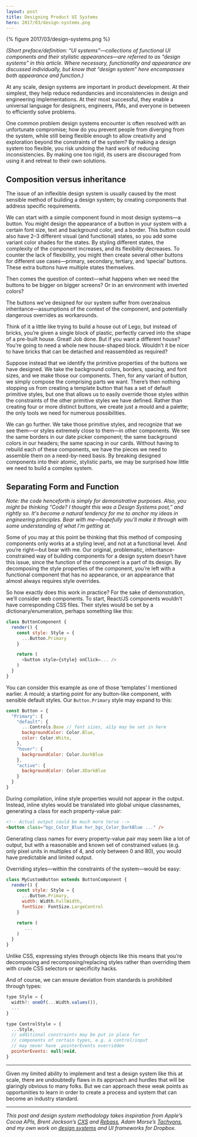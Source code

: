 ```yaml
---
layout: post
title: Designing Product UI Systems
hero: 2017/03/design-systems.png
---
```


{% figure 2017/03/design-systems.png %}

*(Short preface/definition: “UI systems”—collections of functional UI
components and their stylistic appearances—are referred to as “design systems”
in this article. Where necessary, functionality and appearance are discussed
individually, but know that “design system” here encompasses both appearance and
function.)*


At any scale, design systems are important in product development. At their
simplest, they help reduce redundancies and inconsistencies in design and
engineering implementations. At their most successful, they enable a universal
language for designers, engineers, PMs, and everyone in between to efficiently
solve problems.

One common problem design systems encounter is often resolved with an
unfortunate compromise; how do you prevent people from diverging from the
system, while still being flexible enough to allow creativity and exploration
beyond the constraints of the system? By making a design system too flexible,
you risk undoing the hard work of reducing inconsistencies. By making one too
rigid, its users are discouraged from using it and retreat to their own
solutions.

## Composition versus inheritance

The issue of an inflexible design system is usually caused by the most sensible
method of building a design system; by creating components that address specific
requirements.

We can start with a simple component found in most design systems—a button. You
might design the appearance of a button in your system with a certain font size,
text and background color, and a border. This button could also have 2–3
different visual (and functional) states, so you add some variant color shades
for the states. By styling different states, the complexity of the component
increases, and its flexibility decreases. To counter the lack of flexibility,
you might then create several other buttons for different use cases—primary,
secondary, tertiary, and ‘special’ buttons. These extra buttons have multiple
states themselves.

Then comes the question of context—what happens when we need the buttons to be
bigger on bigger screens? Or in an environment with inverted colors?

The buttons we’ve designed for our system suffer from overzealous
inheritance—assumptions of the context of the component, and potentially
dangerous overrides as workarounds.

Think of it a little like trying to build a house out of Lego, but instead of
bricks, you’re given a single block of plastic, perfectly carved into the shape
of a pre-built house. Great! Job done. But if you want a different house? You’re
going to need a whole new house-shaped block. Wouldn’t it be nicer to have
bricks that can be detached and reassembled as required?

Suppose instead that we identify the primitive properties of the buttons we have
designed. We take the background colors, borders, spacing, and font sizes, and
we make those our components. Then, for any variant of button, we simply compose
the comprising parts we want. There’s then nothing stopping us from creating a
template button that has a set of default primitive styles, but one that allows
us to easily override those styles within the constraints of the other primitive
styles we have defined. Rather than creating four or more distinct buttons, we
create just a mould and a palette; the only tools we need for numerous
possibilities.

We can go further. We take those primitive styles, and recognize that we see
them—or styles extremely close to them—in other components. We see the same
borders in our date picker component; the same background colors in our headers;
the same spacing in our cards. Without having to rebuild each of these
components, we have the pieces we need to assemble them on a need-by-need basis.
By breaking designed components into their atomic, stylistic parts, we may be
surprised how little we need to build a complex system.

## Separating Form and Function

*Note: the code henceforth is simply for demonstrative purposes. Also, you
might be thinking “Code? I thought this was a Design Systems post,” and rightly
so. It's become a natural tendency for me to anchor my ideas in engineering
principles. Bear with me—hopefully you'll make it through with some
understanding of what I'm getting at.*


Some of you may at this point be thinking that this method of composing
components only works at a styling level, and not at a functional level. And
you’re right—but bear with me. Our original, problematic,
inheritance-constrained way of building components for a design system doesn’t
have this issue, since the function of the component is a part of its design. By
decomposing the style properties of the component, you’re left with a functional
component that has no appearance, or an appearance that almost always requires
style overrides.

So how exactly does this work in practice? For the sake of demonstration, we’ll
consider web components. To start, React/JS components wouldn’t have
corresponding CSS files. Their styles would be set by a dictionary/enumeration,
perhaps something like this:

```js
class ButtonComponent {
  render() {
    const style: Style = {
      ...Button.Primary
    }

    return (
      <button style={style} onClick=... />
    )
  }
}
```

You can consider this example as one of those ‘templates’ I mentioned earlier. A
mould; a starting point for any button-like component, with sensible default
styles. Our `Button.Primary` style may expand to this:

```js
const Button = {
  "Primary": {
    "default": {
      ...Controls.Base // font sizes, a11y may be set in here
      backgroundColor: Color.Blue,
      color: Color.White,
    },
    "hover": {
      backgroundColor: Color.DarkBlue
    },
    "active": {
      backgroundColor: Color.XDarkBlue
    }
  }
}
```

During compilation, inline style properties would not appear in the output.
Instead, inline styles would be translated into global unique classnames,
generating a class for each property-value pair:

```html
<!-- Actual output could be much more terse -->
<button class="bgc_Color_Blue hvr_bgc_Color_DarkBlue ..." />
```

Generating class names for every property-value pair may seem like a lot of
output, but with a reasonable and known set of constrained values (e.g. only
pixel units in multiples of 4, and only between 0 and 80), you would have
predictable and limited output.

Overriding styles—within the constraints of the system—would be easy:

```js
class MyCustomButton extends ButtonComponent {
  render() {
    const style: Style = {
      ...Button.Primary,
      width: Width.FullWidth,
      fontSize: FontSize.LargeControl
    }

    return (
       ...
    )
  }
}
```

Unlike CSS, expressing styles through objects like this means that you’re
decomposing and recomposing/replacing styles rather than overriding them with
crude CSS selectors or specificity hacks.

And of course, we can ensure deviation from standards is prohibited through
types:

```js
type Style = {
  width?: oneOf(...Width.values()),
  ...
}

type ControlStyle = {
  ...Style,
  // additional constraints may be put in place for
  // components of certain types, e.g. a control/input
  // may never have .pointerEvents overridden
  pointerEvents: null|void,
}
```

* * *

Given my limited ability to implement and test a design system like this at
scale, there are undoubtedly flaws in its approach and hurdles that will be
glaringly obvious to many folks. But we can approach these weak points as
opportunities to learn in order to create a process and system that can become
an industry standard.

* * *

*This post and design system methodology takes inspiration from Apple’s Cocoa
APIs, Brent Jackson’s [CXS](https://github.com/jxnblk/cxs) and
[Rebass](https://github.com/jxnblk/rebass), Adam Morse’s
[Tachyons](https://github.com/tachyons-css/tachyons), and my own work on [design
systems](http://dropbox.github.io/scooter/) and UI frameworks for Dropbox.*

